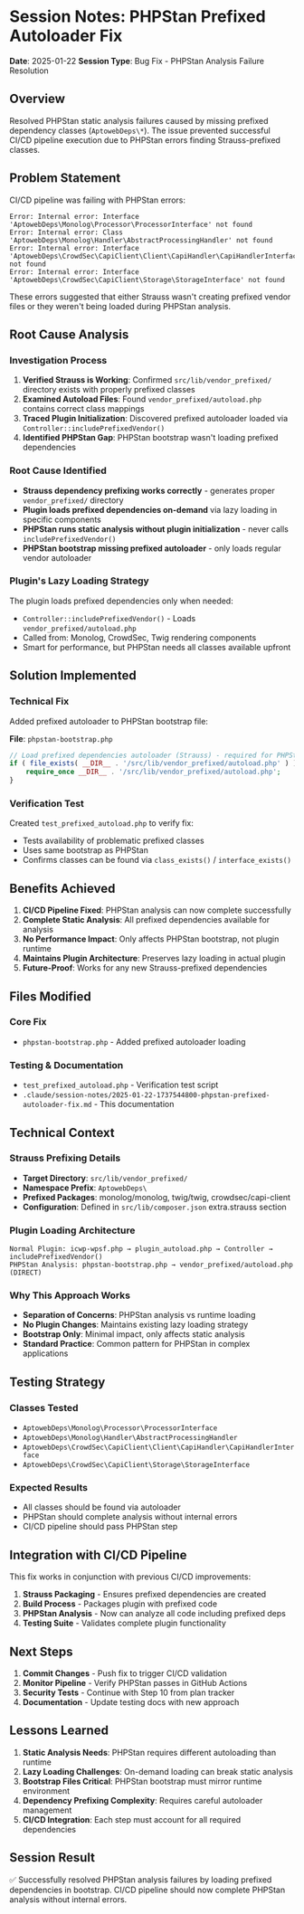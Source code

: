 # Session Notes: PHPStan Prefixed Autoloader Fix
**Date**: 2025-01-22
**Session Type**: Bug Fix - PHPStan Analysis Failure Resolution

## Overview
Resolved PHPStan static analysis failures caused by missing prefixed dependency classes (`AptowebDeps\*`). The issue prevented successful CI/CD pipeline execution due to PHPStan errors finding Strauss-prefixed classes.

## Problem Statement
CI/CD pipeline was failing with PHPStan errors:
```
Error: Internal error: Interface 'AptowebDeps\Monolog\Processor\ProcessorInterface' not found
Error: Internal error: Class 'AptowebDeps\Monolog\Handler\AbstractProcessingHandler' not found  
Error: Internal error: Interface 'AptowebDeps\CrowdSec\CapiClient\Client\CapiHandler\CapiHandlerInterface' not found
Error: Internal error: Interface 'AptowebDeps\CrowdSec\CapiClient\Storage\StorageInterface' not found
```

These errors suggested that either Strauss wasn't creating prefixed vendor files or they weren't being loaded during PHPStan analysis.

## Root Cause Analysis

### Investigation Process
1. **Verified Strauss is Working**: Confirmed `src/lib/vendor_prefixed/` directory exists with properly prefixed classes
2. **Examined Autoload Files**: Found `vendor_prefixed/autoload.php` contains correct class mappings  
3. **Traced Plugin Initialization**: Discovered prefixed autoloader loaded via `Controller::includePrefixedVendor()`
4. **Identified PHPStan Gap**: PHPStan bootstrap wasn't loading prefixed dependencies

### Root Cause Identified
- **Strauss dependency prefixing works correctly** - generates proper `vendor_prefixed/` directory
- **Plugin loads prefixed dependencies on-demand** via lazy loading in specific components
- **PHPStan runs static analysis without plugin initialization** - never calls `includePrefixedVendor()`
- **PHPStan bootstrap missing prefixed autoloader** - only loads regular vendor autoloader

### Plugin's Lazy Loading Strategy
The plugin loads prefixed dependencies only when needed:
- `Controller::includePrefixedVendor()` - Loads `vendor_prefixed/autoload.php`
- Called from: Monolog, CrowdSec, Twig rendering components
- Smart for performance, but PHPStan needs all classes available upfront

## Solution Implemented

### Technical Fix
Added prefixed autoloader to PHPStan bootstrap file:

**File**: `phpstan-bootstrap.php`
```php
// Load prefixed dependencies autoloader (Strauss) - required for PHPStan analysis
if ( file_exists( __DIR__ . '/src/lib/vendor_prefixed/autoload.php' ) ) {
	require_once __DIR__ . '/src/lib/vendor_prefixed/autoload.php';
}
```

### Verification Test
Created `test_prefixed_autoload.php` to verify fix:
- Tests availability of problematic prefixed classes
- Uses same bootstrap as PHPStan
- Confirms classes can be found via `class_exists()` / `interface_exists()`

## Benefits Achieved

1. **CI/CD Pipeline Fixed**: PHPStan analysis can now complete successfully
2. **Complete Static Analysis**: All prefixed dependencies available for analysis
3. **No Performance Impact**: Only affects PHPStan bootstrap, not plugin runtime
4. **Maintains Plugin Architecture**: Preserves lazy loading in actual plugin
5. **Future-Proof**: Works for any new Strauss-prefixed dependencies

## Files Modified

### Core Fix
- `phpstan-bootstrap.php` - Added prefixed autoloader loading

### Testing & Documentation  
- `test_prefixed_autoload.php` - Verification test script
- `.claude/session-notes/2025-01-22-1737544800-phpstan-prefixed-autoloader-fix.md` - This documentation

## Technical Context

### Strauss Prefixing Details
- **Target Directory**: `src/lib/vendor_prefixed/`
- **Namespace Prefix**: `AptowebDeps\`
- **Prefixed Packages**: monolog/monolog, twig/twig, crowdsec/capi-client
- **Configuration**: Defined in `src/lib/composer.json` extra.strauss section

### Plugin Loading Architecture
```
Normal Plugin: icwp-wpsf.php → plugin_autoload.php → Controller → includePrefixedVendor()
PHPStan Analysis: phpstan-bootstrap.php → vendor_prefixed/autoload.php (DIRECT)
```

### Why This Approach Works
- **Separation of Concerns**: PHPStan analysis vs runtime loading
- **No Plugin Changes**: Maintains existing lazy loading strategy
- **Bootstrap Only**: Minimal impact, only affects static analysis
- **Standard Practice**: Common pattern for PHPStan in complex applications

## Testing Strategy

### Classes Tested
- `AptowebDeps\Monolog\Processor\ProcessorInterface`
- `AptowebDeps\Monolog\Handler\AbstractProcessingHandler`
- `AptowebDeps\CrowdSec\CapiClient\Client\CapiHandler\CapiHandlerInterface`
- `AptowebDeps\CrowdSec\CapiClient\Storage\StorageInterface`

### Expected Results
- All classes should be found via autoloader
- PHPStan should complete analysis without internal errors
- CI/CD pipeline should pass PHPStan step

## Integration with CI/CD Pipeline

This fix works in conjunction with previous CI/CD improvements:
1. **Strauss Packaging** - Ensures prefixed dependencies are created
2. **Build Process** - Packages plugin with prefixed code
3. **PHPStan Analysis** - Now can analyze all code including prefixed deps
4. **Testing Suite** - Validates complete plugin functionality

## Next Steps

1. **Commit Changes** - Push fix to trigger CI/CD validation
2. **Monitor Pipeline** - Verify PHPStan passes in GitHub Actions
3. **Security Tests** - Continue with Step 10 from plan tracker
4. **Documentation** - Update testing docs with new approach

## Lessons Learned

1. **Static Analysis Needs**: PHPStan requires different autoloading than runtime
2. **Lazy Loading Challenges**: On-demand loading can break static analysis
3. **Bootstrap Files Critical**: PHPStan bootstrap must mirror runtime environment
4. **Dependency Prefixing Complexity**: Requires careful autoloader management
5. **CI/CD Integration**: Each step must account for all required dependencies

## Session Result
✅ Successfully resolved PHPStan analysis failures by loading prefixed dependencies in bootstrap. CI/CD pipeline should now complete PHPStan analysis without internal errors.